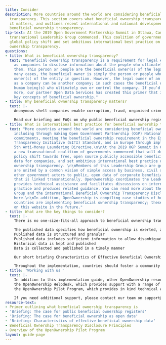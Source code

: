 ```yaml
---
title: Consider
description: More countries around the world are considering beneficial ownership
  transparency. This section covers what beneficial ownership transparency is, why
  it matters, and outlines recent international and national developments towards
  beneficial ownership transparency.
tip-text: At the 2019 Open Government Partnership Summit in Ottawa, Canada, a new
  transnational Leadership Group commenced. This coalition of governments will drive
  global policy shift and set ambitious international best practice on beneficial
  ownership transparency.
questions:
- title: What is beneficial ownership transparency?
  text: "Beneficial ownership transparency is a requirement for legal entities such
    as companies to disclose information about the people who ultimately own or control
    them. This person or people are the beneficial owner(s) of the legal entity. \n\nIn
    many cases, the beneficial owner is simply the person or people who are legal
    owner(s) of the entity in question. However, the legal owner of an entity such
    as a company can be another company; in such cases the beneficial owner is the
    human being(s) who ultimately own or control the company. If you’d like to learn
    more, our partner Open Data Services has created this primer that introduces the
    key concepts of beneficial ownership."
- title: Why beneficial ownership transparency matters?
  text: |-
    Anonymous shell companies enable corruption, fraud, organised crime and tax evasion. This undermines trust in companies and discourages investment. Public access to high quality data on who owns companies is essential to prevent corruption, organised crime and tax evasion. It improves the business environment by increasing competitiveness and reducing risk, and helps businesses and governments understand who they are doing business with.

    Read our briefing and FAQs on why public beneficial ownership registers are important.
- title: What is international best practice for beneficial ownership transparency?
  text: "More countries around the world are considering beneficial ownership transparency,
    including through making Open Government Partnership (OGP) National Action Plan
    commitments, meeting the beneficial ownership requirement in the Extractive Industries
    Transparency Initiative (EITI) Standard, and in Europe through implementing the
    5th Anti-Money Laundering Directive.\n\nAt the 2019 OGP Summit in Ottawa, Canada,
    a new transnational coalition of governments commenced that will drive a global
    policy shift towards free, open source publicly accessible beneficial ownership
    data for companies, and set ambitious international best practice on beneficial
    ownership transparency. \n\nMembers of this Leadership Group are governments that
    are united by a common vision of simple access by business, civil society, and
    other government actors to public, open data of corporate beneficial ownership
    that is linked transnationally. OpenOwnership coordinates the Leadership Group,
    provides technical assistance and facilitates discussions on international best
    practice and produces related guidance. You can read more about the Leadership
    Group and the international Beneficial Ownership Transparency Disclosure Principles
    here.\n\nIn addition, OpenOwnership is compiling case studies of how particular
    countries are implementing beneficial ownership transparency; these will be available
    on this website in the future."
- title: What are the key things to consider?
  text: |-
    There is no one-size-fits-all approach to beneficial ownership transparency, but there are some characteristics of effective beneficial ownership data that help drive policy impact across most contexts. These are:

    The published data specifies how beneficial ownership is exerted, and the percentage ownership
    Published data is structured and granular
    Published data includes sufficient information to allow disambiguation
    Historical data is kept and published
    Data is collected and published in a timely manner

    Our short briefing Characteristics of Effective Beneficial Ownership Data discusses recommendations for implementing each characteristic, and may serve as a useful summary of key things to think about when considering beneficial ownership transparency.

    Throughout the implementation, countries should foster a community of people and organisations - across government, business and civil society - who use beneficial ownership data for public good, and who can contribute to ongoing refinements and improvements of your beneficial ownership transparency policy. This will help sustain and improve policy impact over time.
- title: 'Working with us '
  text: |-
    In addition to this implementation guide, other OpenOwnership resources are:
    the OpenOwnership Helpdesk, which provides support with a range of technical and policy issues
    the OpenOwnership Pilot Program, which provides in kind technical assistance to governments implementing beneficial ownership transparency

    If you need additional support, please contact our team on support@openownership.org.
resource-text:
- Primer outlining what beneficial ownership transparency is
- 'Briefing: The case for public beneficial ownership registers'
- 'Briefing: The case for beneficial ownership as open data'
- 'Briefing: Characteristics of effective beneficial ownership data'
- Beneficial Ownership Transparency Disclosure Principles
- Overview of the OpenOwnership Pilot Program
layout: guide-page
---
```


